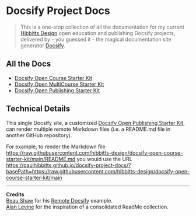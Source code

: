# Docsify Project Docs

> This is a one-stop collection of all the documentation for my current [Hibbitts Design](https://hibbittsdesign.org/) open education and publishing Docsify projects, delivered by - you guessed it - the magical documentation site generator [Docsify](https://docsify.js.org/#/).

## All the Docs

* [Docsify Open Course Starter Kit](https://paulhibbitts.github.io/docsify-project-docs/?basePath=https://raw.githubusercontent.com/hibbitts-design/docsify-open-course-starter-kit/main)
* [Docsify Open MultiCourse Starter Kit](https://paulhibbitts.github.io/docsify-project-docs/?basePath=https://raw.githubusercontent.com/hibbitts-design/docsify-open-multicourse-starter-kit/main)
* [Docsify Open Publishing Starter Kit](https://paulhibbitts.github.io/docsify-project-docs/?basePath=https://raw.githubusercontent.com/hibbitts-design/docsify-open-publishing-starter-kit/main)

## Technical Details

This single Docsify site, a customized [Docsify Open Publishing Starter Kit](https://github.com/hibbitts-design/docsify-open-publishing-starter-kit), can render multiple remote Markdown files (i.e. a README.md file in another GitHub repository).  

For example, to render the Markdown file https://raw.githubusercontent.com/hibbitts-design/docsify-open-course-starter-kit/main/README.md  you would use the URL https://paulhibbitts.github.io/docsify-project-docs/?basePath=https://raw.githubusercontent.com/hibbitts-design/docsify-open-course-starter-kit/main

---

**Credits**  
[Beau Shaw](https://github.com/DaddyWarbucks) for his [Remote Docsify](https://github.com/DaddyWarbucks/remote-docsify) example.  
[Alan Levine](https://github.com/cogdog) for the inspiration of a consolidated ReadMe collection.

